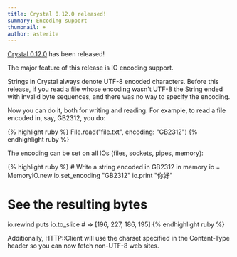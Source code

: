 ```yaml
---
title: Crystal 0.12.0 released!
summary: Encoding support
thumbnail: +
author: asterite
---
```


[Crystal 0.12.0](https://github.com/crystal-lang/crystal/releases/tag/0.12.0) has been released!

The major feature of this release is IO encoding support.

Strings in Crystal always denote UTF-8 encoded characters. Before this release, if you
read a file whose encoding wasn't UTF-8 the String ended with invalid byte sequences,
and there was no way to specify the encoding.

Now you can do it, both for writing and reading. For example, to read a file encoded in,
say, GB2312, you do:

<div class="code_section">{% highlight ruby %}
File.read("file.txt", encoding: "GB2312")
{% endhighlight ruby %}</div>

The encoding can be set on all IOs (files, sockets, pipes, memory):

<div class="code_section">{% highlight ruby %}
# Write a string encoded in GB2312 in memory
io = MemoryIO.new
io.set_encoding "GB2312"
io.print "你好"

# See the resulting bytes
io.rewind
puts io.to_slice # => [196, 227, 186, 195]
{% endhighlight ruby %}</div>

Additionally, HTTP::Client will use the charset specified in the Content-Type header so you
can now fetch non-UTF-8 web sites.
